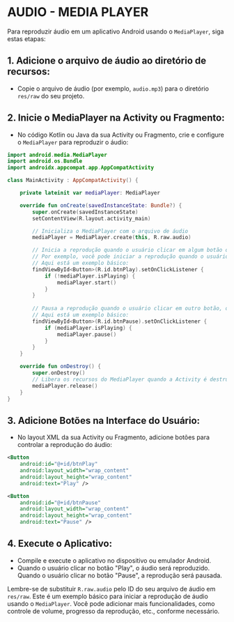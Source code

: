 # AUDIO - MEDIA PLAYER
Para reproduzir áudio em um aplicativo Android usando o `MediaPlayer`, siga estas etapas:

## 1. Adicione o arquivo de áudio ao diretório de recursos:
   - Copie o arquivo de áudio (por exemplo, `audio.mp3`) para o diretório `res/raw` do seu projeto.

## 2. Inicie o MediaPlayer na Activity ou Fragmento:
   - No código Kotlin ou Java da sua Activity ou Fragmento, crie e configure o `MediaPlayer` para reproduzir o áudio:

```kotlin
import android.media.MediaPlayer
import android.os.Bundle
import androidx.appcompat.app.AppCompatActivity

class MainActivity : AppCompatActivity() {

    private lateinit var mediaPlayer: MediaPlayer

    override fun onCreate(savedInstanceState: Bundle?) {
        super.onCreate(savedInstanceState)
        setContentView(R.layout.activity_main)

        // Inicializa o MediaPlayer com o arquivo de áudio
        mediaPlayer = MediaPlayer.create(this, R.raw.audio)

        // Inicia a reprodução quando o usuário clicar em algum botão ou realizar outra ação
        // Por exemplo, você pode iniciar a reprodução quando o usuário clicar em um botão
        // Aqui está um exemplo básico:
        findViewById<Button>(R.id.btnPlay).setOnClickListener {
            if (!mediaPlayer.isPlaying) {
                mediaPlayer.start()
            }
        }
        
        // Pausa a reprodução quando o usuário clicar em outro botão, ou quando a reprodução terminar
        // Aqui está um exemplo básico:
        findViewById<Button>(R.id.btnPause).setOnClickListener {
            if (mediaPlayer.isPlaying) {
                mediaPlayer.pause()
            }
        }
    }

    override fun onDestroy() {
        super.onDestroy()
        // Libera os recursos do MediaPlayer quando a Activity é destruída para evitar vazamentos de memória
        mediaPlayer.release()
    }
}
```

## 3. Adicione Botões na Interface do Usuário:
   - No layout XML da sua Activity ou Fragmento, adicione botões para controlar a reprodução do áudio:

```xml
<Button
    android:id="@+id/btnPlay"
    android:layout_width="wrap_content"
    android:layout_height="wrap_content"
    android:text="Play" />

<Button
    android:id="@+id/btnPause"
    android:layout_width="wrap_content"
    android:layout_height="wrap_content"
    android:text="Pause" />
```

## 4. Execute o Aplicativo:
   - Compile e execute o aplicativo no dispositivo ou emulador Android.
   - Quando o usuário clicar no botão "Play", o áudio será reproduzido. Quando o usuário clicar no botão "Pause", a reprodução será pausada.

Lembre-se de substituir `R.raw.audio` pelo ID do seu arquivo de áudio em `res/raw`. Este é um exemplo básico para iniciar a reprodução de áudio usando o `MediaPlayer`. Você pode adicionar mais funcionalidades, como controle de volume, progresso da reprodução, etc., conforme necessário.